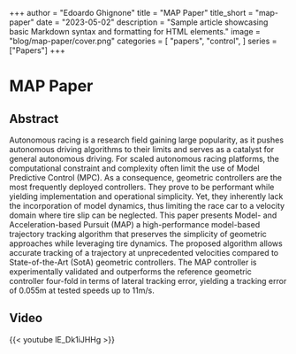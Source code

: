 +++
author = "Edoardo Ghignone"
title = "MAP Paper"
title_short = "map-paper"
date = "2023-05-02"
description = "Sample article showcasing basic Markdown syntax and formatting for HTML elements."
image = "blog/map-paper/cover.png"
categories = [
    "papers",
    "control",
]
series = ["Papers"]
+++

# MAP Paper

## Abstract
Autonomous racing is a research field gaining large popularity, as it pushes autonomous driving algorithms to their limits and serves as a catalyst for general autonomous driving. For scaled autonomous racing platforms, the computational constraint and complexity often limit the use of Model Predictive Control (MPC). As a consequence, geometric controllers are the most frequently deployed controllers. They prove to be performant while yielding implementation and operational simplicity. Yet, they inherently lack the incorporation of model dynamics, thus limiting the race car to a velocity domain where tire slip can be neglected. This paper presents Model- and Acceleration-based Pursuit (MAP) a high-performance model-based trajectory tracking algorithm that preserves the simplicity of geometric approaches while leveraging tire dynamics. The proposed algorithm allows accurate tracking of a trajectory at unprecedented velocities compared to State-of-the-Art (SotA) geometric controllers. The MAP controller is experimentally validated and outperforms the reference geometric controller four-fold in terms of lateral tracking error, yielding a tracking error of 0.055m at tested speeds up to 11m/s.

## Video

{{< youtube lE_Dk1iJHHg >}}
